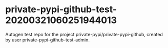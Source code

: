 # private-pypi-github-test-20200321060251944013
Autogen test repo for the project private-pypi/private-pypi-github, created by user private-pypi-github-test-admin.
